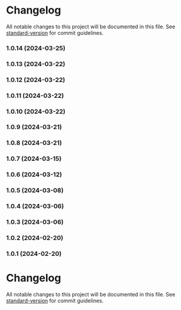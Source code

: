 # Changelog

All notable changes to this project will be documented in this file. See [standard-version](https://github.com/conventional-changelog/standard-version) for commit guidelines.

### 1.0.14 (2024-03-25)

### 1.0.13 (2024-03-22)

### 1.0.12 (2024-03-22)

### 1.0.11 (2024-03-22)

### 1.0.10 (2024-03-22)

### 1.0.9 (2024-03-21)

### 1.0.8 (2024-03-21)

### 1.0.7 (2024-03-15)

### 1.0.6 (2024-03-12)

### 1.0.5 (2024-03-08)

### 1.0.4 (2024-03-06)

### 1.0.3 (2024-03-06)

### 1.0.2 (2024-02-20)

### 1.0.1 (2024-02-20)

# Changelog

All notable changes to this project will be documented in this file. See [standard-version](https://github.com/conventional-changelog/standard-version) for commit guidelines.